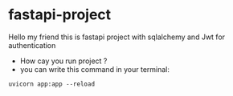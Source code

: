 # fastapi-project
Hello my friend this is fastapi project with sqlalchemy and Jwt for authentication



* How cay you run project ?
* you can write this command in your terminal:



 ``` uvicorn app:app --reload ```


